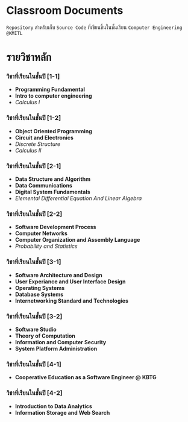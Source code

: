 # **Classroom Documents**
`Repository` สำหรับเก็บ `Source Code` ที่เขียนขึ้นในชั้นเรียน `Computer Engineering @KMITL` 

# **รายวิชาหลัก**
### **วิชาที่เรียนในชั้นปี [1-1]**
- **Programming Fundamental**
- **Intro to computer engineering**
- *Calculus I*

### **วิชาที่เรียนในชั้นปี [1-2]**
- **Object Oriented Programming**
- **Circuit and Electronics**
- *Discrete Structure*
- *Calculus II*

### **วิชาที่เรียนในชั้นปี [2-1]**
- **Data Structure and Algorithm**
- **Data Communications**
- **Digital System Fundamentals**
- *Elemental Differential Equation And Linear Algebra*

### **วิชาที่เรียนในชั้นปี [2-2]**
- **Software Development Process**
- **Computer Networks**
- **Computer Organization and Assembly Language**
- *Probability and Statistics*

### **วิชาที่เรียนในชั้นปี [3-1]**
- **Software Architecture and Design**
- **User Experiance and User Interface Design**
- **Operating Systems**
- **Database Systems**
- **Internetworking Standard and Technologies**

### **วิชาที่เรียนในชั้นปี [3-2]**
- **Software Studio**
- **Theory of Computation**
- **Information and Computer Security**
- **System Platform Administration**

### **วิชาที่เรียนในชั้นปี [4-1]**
- **Cooperative Education as a Software Engineer @ KBTG**

### **วิชาที่เรียนในชั้นปี [4-2]**
- **Introduction to Data Analytics**
- **Information Storage and Web Search**
